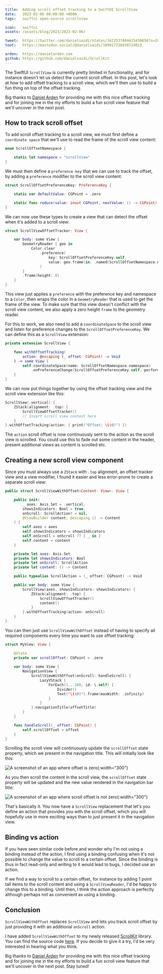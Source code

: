 ```yaml
---
title:  Adding scroll offset tracking to a SwiftUI ScrollView
date:   2023-02-06 08:00:00 +0000
tags:   swiftui open-source scrollview

icon:   swiftui
assets: /assets/blog/2023/2023-02-06/

tweet:  https://twitter.com/danielsaidi/status/1622537484415430656?s=20&t=3qs2gw90CbHHVEFCPzeHcg
toot:   https://mastodon.social/@danielsaidi/109817236038724013

arden:  https://danielarden.com
github: https://github.com/danielsaidi/ScrollKit
---
```


The SwiftUI `ScrollView` is currently pretty limited in functionality, and for instance doesn't let us detect the current scroll offset. In this post, let's look at how to add offset tracking to a scroll view, which we'll then use to build a fun thing on top of the offset tracking.

Big thanks to [Daniel Arden]({{page.arden}}) for providing me with this nice offset tracking and for joining me in the my efforts to build a fun scroll view feature that we'll uncover in the next post.


## How to track scroll offset

To add scroll offset tracking to a scroll view, we must first define a `coordinate space` that we'll use to read the frame of the scroll view content:

```swift
enum ScrollOffsetNamespace {

    static let namespace = "scrollView"
}
```

We must then define a `preference key` that we can use to track the offset, by adding a `preference` modifier to the scroll view content:

```swift
struct ScrollOffsetPreferenceKey: PreferenceKey {

    static var defaultValue: CGPoint = .zero

    static func reduce(value: inout CGPoint, nextValue: () -> CGPoint) {}
}
```

We can now use these types to create a view that can detect the offset when it's added to a scroll view:

```swift
struct ScrollViewOffsetTracker: View {

    var body: some View {
        GeometryReader { geo in
            Color.clear
                .preference(
                    key: ScrollOffsetPreferenceKey.self,
                    value: geo.frame(in: .named(ScrollOffsetNamespace.namespace)).origin
                )
        }
        .frame(height: 0)
    }
}
```

This view just applies a `preference` with the preference key and namespace to a `Color`, then wraps the color in a `GeometryReader` that is used to get the frame of the view. To make sure that this view doesn't conflict with the scroll view content, we also apply a zero height `frame` to the geometry reader.

For this to work, we also need to add a `coordinateSpace` to the scroll view and listen for preference changes to the `ScrollOffsetPreferenceKey`. We can define this as a `ScrollView` extension:

```swift
private extension ScrollView {

    func withOffsetTracking(
        action: @escaping (_ offset: CGPoint) -> Void
    ) -> some View {
        self.coordinateSpace(name: ScrollOffsetNamespace.namespace)
            .onPreferenceChange(ScrollOffsetPreferenceKey.self, perform: action)
    }
}
```

We can now put things together by using the offset tracking view and the scroll view extension like this:

```swift
ScrollView(.vertical) {
    ZStack(alignment: .top) {
        ScrollViewOffsetTracker()
        // Insert scroll view content here
    }
}.withOffsetTracking(action: { print("Offset: \($0)") })
```

The `action` scroll offset is now continuously sent to the action as the scroll view is scrolled. You could use this to fade out some content in the header, present additional views as content is scrolled etc.


## Creating a new scroll view component

Since you must always use a `ZStack` with `.top` alignment, an offset tracker view and a view modifier, I found it easier and less error-prone to create a separate scroll view:

```swift
public struct ScrollViewWithOffset<Content: View>: View {

    public init(
        _ axes: Axis.Set = .vertical,
        showsIndicators: Bool = true,
        onScroll: ScrollAction? = nil,
        @ViewBuilder content: @escaping () -> Content
    ) {
        self.axes = axes
        self.showsIndicators = showsIndicators
        self.onScroll = onScroll ?? { _ in }
        self.content = content
    }

    private let axes: Axis.Set
    private let showsIndicators: Bool
    private let onScroll: ScrollAction
    private let content: () -> Content

    public typealias ScrollAction = (_ offset: CGPoint) -> Void

    public var body: some View {
        ScrollView(axes, showsIndicators: showsIndicators) {
            ZStack(alignment: .top) {
                ScrollViewOffsetTracker()
                content()
            }
        }.withOffsetTracking(action: onScroll)
    }
}
```

You can then just use `ScrollViewWithOffset` instead of having to specify all required components every time you want to use offset tracking:

```swift
struct MyView: View {

    @State
    private var scrollOffset: CGPoint = .zero
    
    var body: some View {
        NavigationView {
            ScrollViewWithOffset(onScroll: handleScroll) {
                LazyVStack {
                    ForEach(1...100, id: \.self) {
                        Divider()
                        Text("\($0)").frame(maxWidth: .infinity)
                    }
                }
            }.navigationTitle(offsetTitle)
        }
    }

    func handleScroll(_ offset: CGPoint) {
        self.scrollOffset = offset
    }
}
```

Scrolling the scroll view will continuously update the `scrollOffset` state property, which we present in the navigation title. This will initially look like this:

![A screenshot of an app where offset is zero]({{page.assets}}scroll-init.png){:width="300"}

As you then scroll the content in the scroll view, the `scrollOffset` state property will be updated and the new value rendered in the navigation bar title:

![A screenshot of an app where scroll offset is not zero]({{page.assets}}scroll-scrolled.png){:width="300"}

That's basically it. You now have a `ScrollView` replacement that let's you define an action that provides you with the scroll offset, which you will hopefully use in more exciting ways than to just present it in the navigation view.


## Binding vs action

If you have seen similar code before and wonder why I'm not using a binding instead of the action, I find using a binding confusing when it's not possible to change the value to scroll to a certain offset. Since the binding is thus in fact read-only and writing to it would lead to bugs, I decided use an action.

If we find a way to scroll to a certain offset, for instance by adding 1 point tall items to the scroll content and using a `ScrollViewReader`, I'd be happy to change this to a binding. Until then, I think the action approach is perfectly although perhaps not as convenient as using a binding.


## Conclusion

`ScrollViewWithOffset` replaces `ScrollView` and lets you track scroll offset by just providing it with an additional `onScroll` action. 

I have added `ScrollViewWithOffset` to my newly released [ScrollKit]({{page.github}}) library. You can find the source code [here]({{page.source}}). If you decide to give it a try, I'd be very interested in hearing what you think.

Big thanks to [Daniel Arden]({{page.argen}}) for providing me with this nice offset tracking and for joining me in the my efforts to build a fun scroll view feature that we'll uncover in the next post. Stay tuned!